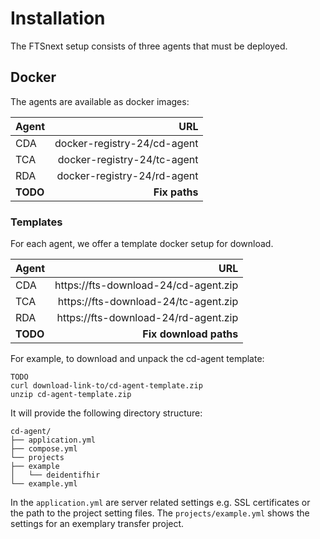# Installation

The FTSnext setup consists of three agents that must be deployed.

## Docker

The agents are available as docker images:

| Agent    |                         URL |
|:---------|----------------------------:|
| CDA      | docker-registry-24/cd-agent |
| TCA      | docker-registry-24/tc-agent |
| RDA      | docker-registry-24/rd-agent |
| **TODO** |               **Fix paths** |

### Templates

For each agent, we offer a template docker setup for download.

| Agent    |                                  URL |
|:---------|-------------------------------------:|
| CDA      | https://fts-download-24/cd-agent.zip |
| TCA      | https://fts-download-24/tc-agent.zip |
| RDA      | https://fts-download-24/rd-agent.zip |
| **TODO** |               **Fix download paths** |

For example, to download and unpack the cd-agent template:

```shell
TODO
curl download-link-to/cd-agent-template.zip
unzip cd-agent-template.zip
```

It will provide the following directory structure:

```shell
cd-agent/
├── application.yml
├── compose.yml
└── projects
├── example
│   └── deidentifhir
└── example.yml
```

In the `application.yml` are server related settings e.g. SSL certificates
or the path to the project setting files.
The `projects/example.yml` shows the settings for an exemplary transfer project.
